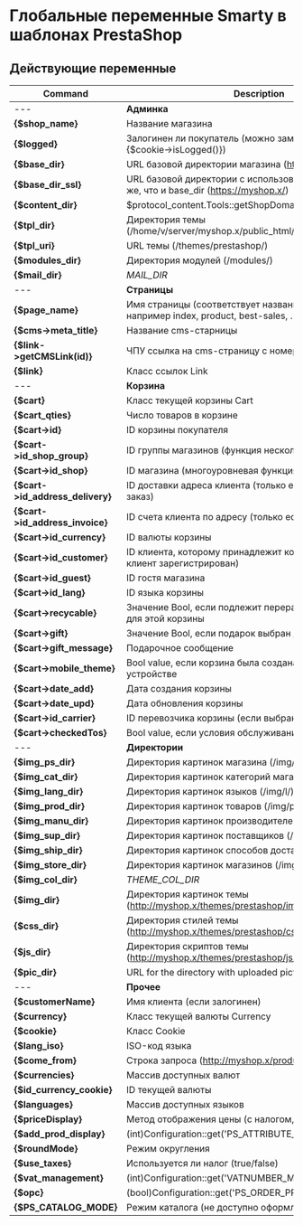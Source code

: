 Глобальные переменные Smarty в шаблонах PrestaShop
============

Действующие переменные
-------

| Command | Description |
| --- | --- |
| --- | **Админка** |
| **{$shop_name}** | Название магазина |
| **{$logged}** | Залогинен ли покупатель (можно заменить на {$cookie→isLogged()}) |
| **{$base_dir}** | URL базовой директории магазина (http://myshop.x/) |
| **{$base_dir_ssl}** | URL базовой директории c использованием SSL, иначе то же, что и base_dir (https://myshop.x/) |
| **{$content_dir}** | $protocol_content.Tools::getShopDomain().PS_BASE_URI |
| **{$tpl_dir}** | Директория темы (/home/v/server/myshop.x/public_html/themes/prestashop/) |
| **{$tpl_uri}** | URL темы (/themes/prestashop/) |
| **{$modules_dir}** | Директория модулей (/modules/) |
| **{$mail_dir}** | _MAIL_DIR_ |
| --- | **Страницы** |
| **{$page_name}** | Имя страницы (соответствует названию скрипта, например index, product, best-sales, …) |
| **{$cms->meta_title}** | Название cms-старницы |
| **{$link->getCMSLink(id)}** | ЧПУ ссылка на cms-страницу с номером id |
| **{$link}** | Класс ссылок Link |
| --- | **Корзина** |
| **{$cart}** | Класс текущей корзины Cart |
| **{$cart_qties}** | Число товаров в корзине |
| **{$cart->id}** | ID корзины покупателя |
| **{$cart->id_shop_group}** | ID группы магазинов (функция нескольких магазинов) |
| **{$cart->id_shop}** | ID магазина  (многоуровневая функция) |
| **{$cart->id_address_delivery}** | ID доставки адреса клиента (только если был сделан заказ) |
| **{$cart->id_address_invoice}** | ID счета клиента по адресу (только если был сделан заказ) |
| **{$cart->id_currency}** | ID валюты корзины |
| **{$cart->id_customer}** | ID клиента, которому принадлежит корзина (только если клиент зарегистрирован) |
| **{$cart->id_guest}**	| ID гостя магазина |
| **{$cart->id_lang}** | ID языка корзины |
| **{$cart->recycable}** | Значение Bool, если подлежит переработке, проверено для этой корзины |
| **{$cart->gift}**	| Значение Bool, если подарок выбран для этой корзины |
| **{$cart->gift_message}**	| Подарочное сообщение |
| **{$cart->mobile_theme}**	| Bool value, если корзина была создана на мобильном устройстве |
| **{$cart->date_add}**	| Дата создания корзины |
| **{$cart->date_upd}**	| Дата обновления корзины |
| **{$cart->id_carrier}**	| ID перевозчика корзины (если выбран) |
| **{$cart->checkedTos}** | Bool value, если условия обслуживания проверены |
| --- | **Директории** |
| **{$img_ps_dir}** | Директория картинок магазина (/img/) |
| **{$img_cat_dir}** | Директория картинок категорий магазина (/img/с/) |
| **{$img_lang_dir}** | Директория картинок языков (/img/l/) |
| **{$img_prod_dir}** | Директория картинок товаров (/img/p/) |
| **{$img_manu_dir}** | Директория картинок производителей (/img/m/) |
| **{$img_sup_dir}** | Директория картинок поставщиков (/img/su/) |
| **{$img_ship_dir}** | Директория картинок способов доставки (/img/s/) |
| **{$img_store_dir}** | Директория картинок магазинов (/img/st/) |
| **{$img_col_dir}** | _THEME_COL_DIR_ |
| **{$img_dir}** | Директория картинок темы (http://myshop.x/themes/prestashop/img/) |
| **{$css_dir}** | Директория стилей темы (http://myshop.x/themes/prestashop/css/) |
| **{$js_dir}** | Директория скриптов темы (http://myshop.x/themes/prestashop/js/) |
| **{$pic_dir}** | URL for the directory with uploaded pictures |
| --- | **Прочее** |
| **{$customerName}**	| Имя клиента (если залогинен) |
| **{$currency}** | Класс текущей валюты Сurrency |
| **{$cookie}** | Класс Сookie |
| **{$lang_iso}** | ISO-код языка |
| **{$come_from}** | Строка запроса (http://myshop.x/product.php?id_product=1) |
| **{$currencies}** | Массив доступных валют |
| **{$id_currency_cookie}**	| ID текущей валюты |
| **{$languages}** | Массив доступных языков |
| **{$priceDisplay}** | Метод отображения цены (с налогом, без налога) |
| **{$add_prod_display}** | (int)Configuration::get('PS_ATTRIBUTE_CATEGORY_DISPLAY') |
| **{$roundMode}** | Режим округления |
| **{$use_taxes}** | Используется ли налог (true/false) |
| **{$vat_management}** | (int)Configuration::get('VATNUMBER_MANAGEMENT') |
| **{$opc}** | (bool)Configuration::get('PS_ORDER_PROCESS_TYPE') |
| **{$PS_CATALOG_MODE}** | Режим каталога (не доступно оформление заказа) |

